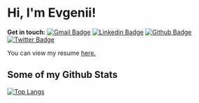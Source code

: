 # Hi, I'm Evgenii!

**Get in touch:**
[![Gmail Badge](https://img.shields.io/badge/-e.govorushkin@gmail.com-c14438?style=flat&logo=Gmail&logoColor=white&link=mailto:e.govorushkin@gmail.com)](mailto:e.govorushkin@gmail.com)
[![Linkedin Badge](https://img.shields.io/badge/-egovorushkin-0072b1?style=flat&logo=Linkedin&logoColor=white&link=https://www.linkedin.com/in/egovorushkin/)](https://www.linkedin.com/in/egovorushkin/)
[![Github Badge](https://img.shields.io/badge/-egovorushkin-grey?style=flat&logo=github&logoColor=white&link=https://github.com/egovorushkin/)](https://www.github.com/egovorushkin/)
[![Twitter Badge](https://img.shields.io/badge/-GovorushkinE-00acee?style=flat&logo=twitter&logoColor=white&link=https://twitter.com/GovorushkinE/)](https://www.twitter.com/GovorushkinE/)
<p align='left'> You can view my resume <a href='https://drive.google.com/file/d/1Gw7-hSYu3KryuqjNv0W6ITqgXTInCX61/view?usp=sharing' target=_blank><u>here</u>.</a></p>

## Some of my Github Stats
[![Top Langs](https://github-readme-stats-axpwmfcg3.vercel.app/api/top-langs/?username=egovorushkin&layout=compact)](https://github.com/egovorushkin/github-readme-stats)




